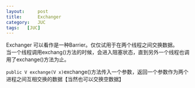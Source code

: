 ```yaml
---
layout:     post
title:      Exchanger
category:   JUC
tags:   [JUC]
---
```



Exchanger 可以看作是一种Barrier。仅仅试用于在两个线程之间交换数据。  
当一个线程调用exchang()方法的时候，会进入阻塞状态，直到另外一个线程也调用了exchange()方法为止。  

`public V exchange(V x)`exchange()方法传入一个参数，返回一个参数作为两个进程之间互相交换的数据【当然也可以交换空数据】